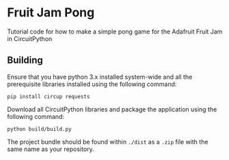 # Fruit Jam Pong
Tutorial code for how to make a simple pong game for the Adafruit Fruit Jam in CircuitPython 

## Building
Ensure that you have python 3.x installed system-wide and all the prerequisite libraries installed using the following command:

``` shell
pip install circup requests
```

Download all CircuitPython libraries and package the application using the following command:

``` shell
python build/build.py
```

The project bundle should be found within `./dist` as a `.zip` file with the same name as your repository.
